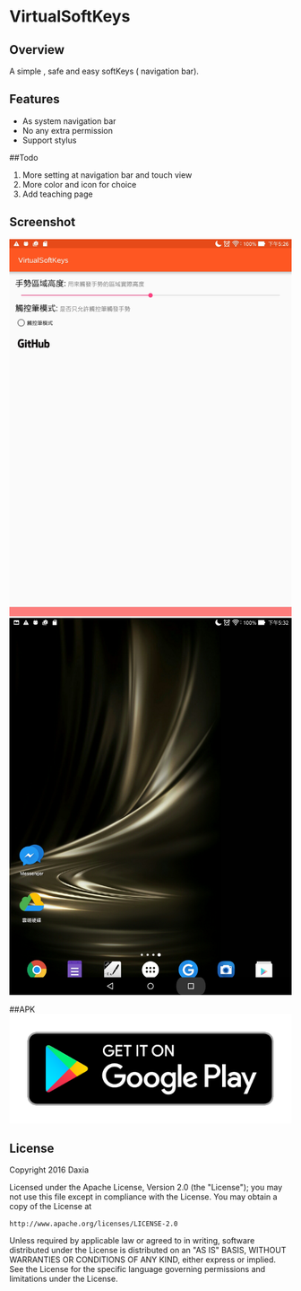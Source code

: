 # VirtualSoftKeys

## Overview

A simple , safe  and easy softKeys ( navigation bar).

## Features
*  As system navigation bar
*  No any extra permission
*  Support stylus

##Todo
1. More setting at  navigation bar and touch view
2. More color and icon for choice
3. Add teaching page

## Screenshot
![](/screenshot/1.jpg) 
![](/screenshot/2.jpg) 

##APK
[![](/screenshot/google-play-badge.png) ](https://play.google.com/store/apps/details?id=tw.com.daxia.virtualsoftkeys)

## License

Copyright 2016 Daxia

Licensed under the Apache License, Version 2.0 (the "License");
you may not use this file except in compliance with the License.
You may obtain a copy of the License at

    http://www.apache.org/licenses/LICENSE-2.0

Unless required by applicable law or agreed to in writing, software
distributed under the License is distributed on an "AS IS" BASIS,
WITHOUT WARRANTIES OR CONDITIONS OF ANY KIND, either express or implied.
See the License for the specific language governing permissions and
limitations under the License.
